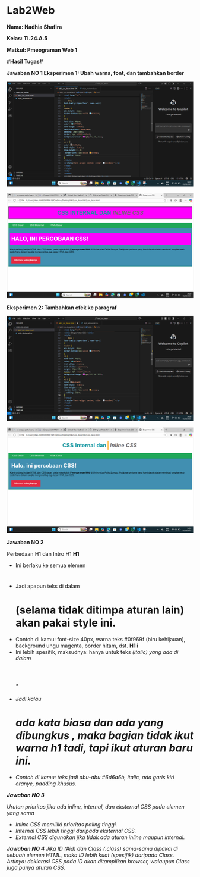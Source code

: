 # Lab2Web
**Nama: Nadhia Shafira**

**Kelas: TI.24.A.5**

**Matkul: Pmeograman Web 1**

**#Hasil Tugas#**

**Jawaban NO 1 Eksperimen 1: Ubah warna, font, dan tambahkan border**

![Codingan Pertama](https://github.com/NadhiaShafira/Lab2Web/blob/8a3630e0ef9505256c0bbf79ae4fe6e9a6736608/Cuplikan%20layar%202025-10-01%20142245.png) 

![Hasil Pertama](https://github.com/NadhiaShafira/Lab2Web/blob/7307ae47ea87f0de6b3ae6936fdfbe4f3f9f9bb5/Cuplikan%20layar%202025-10-01%20142008.png) 

**Eksperimen 2: Tambahkan efek ke paragraf**

![Codingan Kedua](https://github.com/NadhiaShafira/Lab2Web/blob/4d2bbf1995f11eb4d670de9524fa6bb6a2eea4b2/Cuplikan%20layar%202025-10-01%20143104.png) 

![Hasil Kedua](https://github.com/NadhiaShafira/Lab2Web/blob/8f80150adec2b0d71189105102603db56ec97e57/Cuplikan%20layar%202025-10-01%20142501.png) 

**Jawaban NO 2**

Perbedaan H1 dan Intro H1
**H1**
- Ini berlaku ke semua elemen <h1>
- Jadi apapun teks di dalam <h1> (selama tidak ditimpa aturan lain) akan pakai style ini.
- Contoh di kamu: font-size 40px, warna teks #0f969f (biru kehijauan), background ungu magenta, border hitam, dst.
**H1 i**
- Ini lebih spesifik, maksudnya: hanya untuk teks <i> (italic) yang ada di dalam <h1>.
- Jadi kalau <h1> ada kata biasa dan ada yang dibungkus <i>, maka bagian <i> tidak ikut warna h1 tadi, tapi ikut aturan baru ini.
- Contoh di kamu: teks <i> jadi abu-abu #6d6a6b, italic, ada garis kiri oranye, padding khusus.

**Jawaban NO 3**

Urutan prioritas jika ada inline, internal, dan eksternal CSS pada elemen yang sama
- Inline CSS memiliki prioritas paling tinggi.
- Internal CSS lebih tinggi daripada eksternal CSS.
- External CSS digunakan jika tidak ada aturan inline maupun internal.

**Jawaban NO 4**
Jika ID (#id) dan Class (.class) sama-sama dipakai di sebuah elemen HTML, maka ID lebih kuat (spesifik) daripada Class.
Artinya: deklarasi CSS pada ID akan ditampilkan browser, walaupun Class juga punya aturan CSS.




